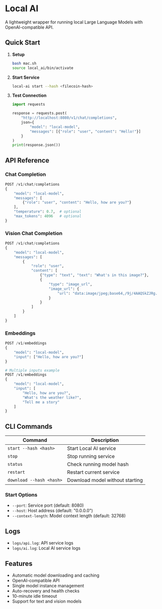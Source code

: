 # Local AI

A lightweight wrapper for running local Large Language Models with OpenAI-compatible API.

## Quick Start

1. **Setup**
   ```bash
   bash mac.sh
   source local_ai/bin/activate
   ```

2. **Start Service**
   ```bash
   local-ai start --hash <filecoin-hash>
   ```

3. **Test Connection**
   ```python
   import requests
   
   response = requests.post(
       "http://localhost:8080/v1/chat/completions",
       json={
           "model": "local-model",
           "messages": [{"role": "user", "content": "Hello!"}]
       }
   )
   print(response.json())
   ```

## API Reference

### Chat Completion
```python
POST /v1/chat/completions
{
    "model": "local-model",
    "messages": [
        {"role": "user", "content": "Hello, how are you?"}
    ],
    "temperature": 0.7,  # optional
    "max_tokens": 4096   # optional
}
```

### Vision Chat Completion
```python
POST /v1/chat/completions
{
    "model": "local-model",
    "messages": [
        {
            "role": "user",
            "content": [
                {"type": "text", "text": "What's in this image?"},
                {
                    "type": "image_url",
                    "image_url": {
                        "url": "data:image/jpeg;base64,/9j/4AAQSkZJRg..."  # base64 encoded image
                    }
                }
            ]
        }
    ]
}
```

### Embeddings
```python
POST /v1/embeddings
{
    "model": "local-model",
    "input": ["Hello, how are you?"]
}

# Multiple inputs example
POST /v1/embeddings
{
    "model": "local-model",
    "input": [
        "Hello, how are you?",
        "What's the weather like?",
        "Tell me a story"
    ]
}
```

## CLI Commands

| Command | Description |
|---------|-------------|
| `start --hash <hash>` | Start Local AI service |
| `stop` | Stop running service |
| `status` | Check running model hash |
| `restart` | Restart current service |
| `download --hash <hash>` | Download model without starting |

### Start Options
- `--port`: Service port (default: 8080)
- `--host`: Host address (default: "0.0.0.0")
- `--context-length`: Model context length (default: 32768)

## Logs
- `logs/api.log`: API service logs
- `logs/ai.log`: Local AI service logs

## Features
- Automatic model downloading and caching
- OpenAI-compatible API
- Single model instance management
- Auto-recovery and health checks
- 10-minute idle timeout
- Support for text and vision models
